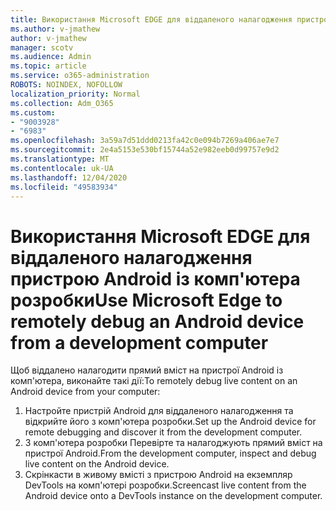 ```yaml
---
title: Використання Microsoft EDGE для віддаленого налагодження пристрою Android із комп'ютера розробки
ms.author: v-jmathew
author: v-jmathew
manager: scotv
ms.audience: Admin
ms.topic: article
ms.service: o365-administration
ROBOTS: NOINDEX, NOFOLLOW
localization_priority: Normal
ms.collection: Adm_O365
ms.custom:
- "9003928"
- "6983"
ms.openlocfilehash: 3a59a7d51ddd0213fa42c0e094b7269a406ae7e7
ms.sourcegitcommit: 2e4a5153e530bf15744a52e982eeb0d99757e9d2
ms.translationtype: MT
ms.contentlocale: uk-UA
ms.lasthandoff: 12/04/2020
ms.locfileid: "49583934"
---
```

# <a name="use-microsoft-edge-to-remotely-debug-an-android-device-from-a-development-computer"></a><span data-ttu-id="d3a65-102">Використання Microsoft EDGE для віддаленого налагодження пристрою Android із комп'ютера розробки</span><span class="sxs-lookup"><span data-stu-id="d3a65-102">Use Microsoft Edge to remotely debug an Android device from a development computer</span></span>

<span data-ttu-id="d3a65-103">Щоб віддалено налагодити прямий вміст на пристрої Android із комп'ютера, виконайте такі дії:</span><span class="sxs-lookup"><span data-stu-id="d3a65-103">To remotely debug live content on an Android device from your computer:</span></span>

1. <span data-ttu-id="d3a65-104">Настройте пристрій Android для віддаленого налагодження та відкрийте його з комп'ютера розробки.</span><span class="sxs-lookup"><span data-stu-id="d3a65-104">Set up the Android device for remote debugging and discover it from the development computer.</span></span>
2. <span data-ttu-id="d3a65-105">З комп'ютера розробки Перевірте та налагоджують прямий вміст на пристрої Android.</span><span class="sxs-lookup"><span data-stu-id="d3a65-105">From the development computer, inspect and debug live content on the Android device.</span></span>
3. <span data-ttu-id="d3a65-106">Скрінкасти в живому вмісті з пристрою Android на екземпляр DevTools на комп'ютері розробки.</span><span class="sxs-lookup"><span data-stu-id="d3a65-106">Screencast live content from the Android device onto a DevTools instance on the development computer.</span></span>
